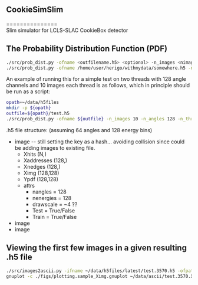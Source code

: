 
## CookieSimSlim  
===============  
Slim simulator for LCLS-SLAC CookieBox detector  

## The Probability Distribution Function (PDF)  

```bash  
./src/prob_dist.py -ofname <outfilename.h5> <optional> -n_images <nimages> -n_angles <nchannels> -n_threads <nthreads>    
./src/prob_dist.py -ofname /home/user/herigo/withmydata/somewhere.h5 -n_images 25000 -n_angles 128 -n_threads 10    
```  

An example of running this for a simple test on two threads with 128 angle channels and 10 images each thread is as follows,
which in principle should be run as a script:  
```bash  
opath=~/data/h5files  
mkdir -p ${opath}  
outfile=${opath}/test.h5  
./src/prob_dist.py -ofname ${outfile} -n_images 10 -n_angles 128 -n_threads 2  
```  


.h5 file structure: (assuming 64 angles and 128 energy bins)  
* image	-- still setting the key as a hash... avoiding collision since could be adding images to existing file.
	* Xhits (N,)  
	* Xaddresses (128,)  
	* Xnedges (128,)  
	* Ximg (128,128)  
	* Ypdf (128,128)  
	* attrs  
		* nangles = 128   
		* nenergies = 128  
		* drawscale = ~4 ??  
		* Test = True/False  
		* Train = True/False  
* image  
* image  

## Viewing the first few images in a given resulting .h5 file

```bash
./src/images2ascii.py -ifname ~/data/h5files/latest/test.3570.h5 -ofpath ~/data/ascii -n_images 3
gnuplot -c ./figs/plotting.sample_Ximg.gnuplot ~/data/ascii/test.3570.Ximg00[01].ascii ~/data/ascii/test.3570.Ypdf00[01].ascii
```


